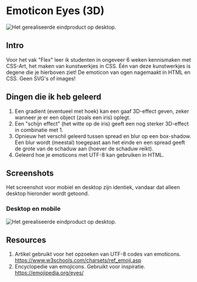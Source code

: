 # Emoticon Eyes (3D)
![Het gerealiseerde eindproduct op desktop.](https://eyes.css-art.nl/img/eyes.png "Emoticon Eyes")

## Intro
Voor het vak "Flex" leer ik studenten in ongeveer 6 weken kennismaken met CSS-Art, het maken van kunstwerkjes in CSS. Één van deze kunstwerkjes is degene die je hierboven ziet! De emoticon van ogen nagemaakt in HTML en CSS. Geen SVG's of images!

## Dingen die ik heb geleerd
1. Een gradient (eventueel met hoek) kan een gaaf 3D-effect geven, zeker wanneer je er een object (zoals een iris) oplegt.
2. Een "schijn effect" (het witte op de iris) geeft een nog sterker 3D-effect in combinatie met 1. 
3. Opnieuw het verschil geleerd tussen spread en blur op een box-shadow. Een blur wordt (meestal) toegepast aan het einde en een spread geeft de grote van de schaduw aan (hoever de schaduw reikt).
4. Geleerd hoe je emoticons met UTF-8 kan gebruiken in HTML.

## Screenshots
Het screenshot voor mobiel en desktop zijn identiek, vandaar dat alleen desktop hieronder wordt getoond.

### Desktop en mobile
![Het gerealiseerde eindproduct op desktop.](https://eyes.css-art.nl/img/eyes.png "Emoticon Eyes")

## Resources
1. Artikel gebruikt voor het opzoeken van UTF-8 codes van emoticons. https://www.w3schools.com/charsets/ref_emoji.asp
2. Encyclopedie van emojicons. Gebruikt voor inspiratie. https://emojipedia.org/eyes/ 